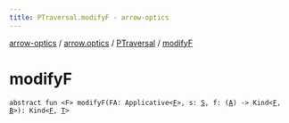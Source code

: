 ```yaml
---
title: PTraversal.modifyF - arrow-optics
---
```


[arrow-optics](../../index.html) / [arrow.optics](../index.html) / [PTraversal](index.html) / [modifyF](./modify-f.html)

# modifyF

`abstract fun <F> modifyF(FA: Applicative<`[`F`](modify-f.html#F)`>, s: `[`S`](index.html#S)`, f: (`[`A`](index.html#A)`) -> Kind<`[`F`](modify-f.html#F)`, `[`B`](index.html#B)`>): Kind<`[`F`](modify-f.html#F)`, `[`T`](index.html#T)`>`